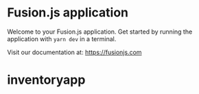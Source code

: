# Fusion.js application

Welcome to your Fusion.js application. Get started by running the application with `yarn dev` in a terminal.

Visit our documentation at: https://fusionjs.com
# inventoryapp
